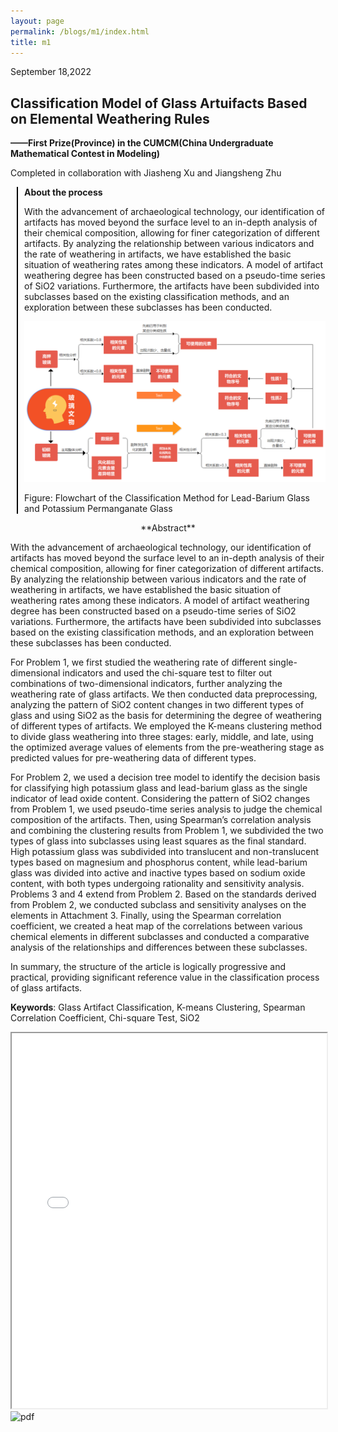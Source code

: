 ```yaml
---
layout: page
permalink: /blogs/m1/index.html
title: m1
---
```



September 18,2022

## Classification Model of Glass Artuifacts Based on Elemental Weathering Rules

**——First Prize(Province) in the CUMCM(China Undergraduate Mathematical Contest in Modeling)**

Completed in collaboration with Jiasheng Xu and Jiangsheng Zhu

<div style="border-left: 2px solid #000; padding-left: 10px; margin-left: 10px;">

**About the process**

With the advancement of archaeological technology, our identification of artifacts has moved beyond the surface level to an in-depth analysis of their chemical composition, allowing for finer categorization of different artifacts. By analyzing the relationship between various indicators and the rate of weathering in artifacts, we have established the basic situation of weathering rates among these indicators. A model of artifact weathering degree has been constructed based on a pseudo-time series of SiO2 variations. Furthermore, the artifacts have been subdivided into subclasses based on the existing classification methods, and an exploration between these subclasses has been conducted.

<center>
<img src="/file/m11.png">
</center>

Figure: Flowchart of the Classification Method for Lead-Barium Glass and Potassium Permanganate Glass

</div>

<div style="text-align: center;">
**Abstract**
</div>

With the advancement of archaeological technology, our identification of artifacts has moved beyond the surface level to an in-depth analysis of their chemical composition, allowing for finer categorization of different artifacts. By analyzing the relationship between various indicators and the rate of weathering in artifacts, we have established the basic situation of weathering rates among these indicators. A model of artifact weathering degree has been constructed based on a pseudo-time series of SiO2 variations. Furthermore, the artifacts have been subdivided into subclasses based on the existing classification methods, and an exploration between these subclasses has been conducted.

For Problem 1, we first studied the weathering rate of different single-dimensional indicators and used the chi-square test to filter out combinations of two-dimensional indicators, further analyzing the weathering rate of glass artifacts. We then conducted data preprocessing, analyzing the pattern of SiO2 content changes in two different types of glass and using SiO2 as the basis for determining the degree of weathering of different types of artifacts. We employed the K-means clustering method to divide glass weathering into three stages: early, middle, and late, using the optimized average values of elements from the pre-weathering stage as predicted values for pre-weathering data of different types.

For Problem 2, we used a decision tree model to identify the decision basis for classifying high potassium glass and lead-barium glass as the single indicator of lead oxide content. Considering the pattern of SiO2 changes from Problem 1, we used pseudo-time series analysis to judge the chemical composition of the artifacts. Then, using Spearman’s correlation analysis and combining the clustering results from Problem 1, we subdivided the two types of glass into subclasses using least squares as the final standard. High potassium glass was subdivided into translucent and non-translucent types based on magnesium and phosphorus content, while lead-barium glass was divided into active and inactive types based on sodium oxide content, with both types undergoing rationality and sensitivity analysis.
Problems 3 and 4 extend from Problem 2. Based on the standards derived from Problem 2, we conducted subclass and sensitivity analyses on the elements in Attachment 3. Finally, using the Spearman correlation coefficient, we created a heat map of the correlations between various chemical elements in different subclasses and conducted a comparative analysis of the relationships and differences between these subclasses.

In summary, the structure of the article is logically progressive and practical, providing significant reference value in the classification process of glass artifacts.

**Keywords**: Glass Artifact Classification, K-means Clustering, Spearman Correlation Coefficient, Chi-square Test, SiO2

<iframe src="/file/m1.pdf" width="100%" height="600px"></iframe>

<div style="width:100%; height:500px; overflow:auto;">
  <img src="/file/m111.png" alt="pdf">
</div>
